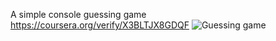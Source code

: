 A simple console guessing game
https://coursera.org/verify/X3BLTJX8GDQF
![Guessing game](https://github.com/kerry91/csclass/assets/36702039/4dc4b50b-3b26-4d6a-9399-5b37d08daff0)
